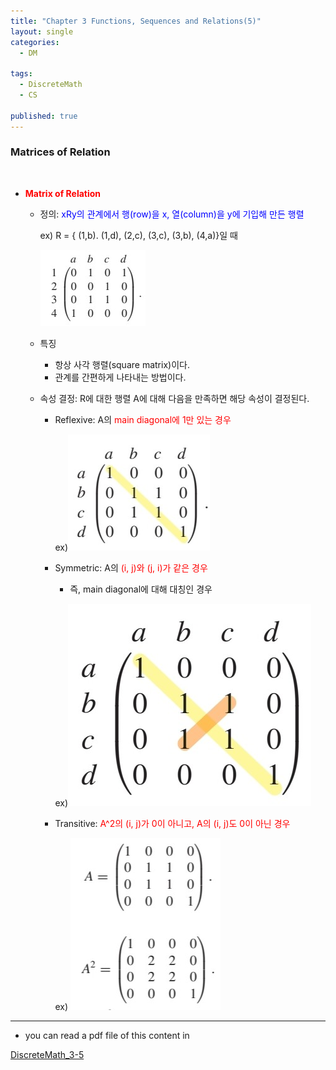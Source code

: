 ```yaml
---
title: "Chapter 3 Functions, Sequences and Relations(5)"
layout: single
categories:
  - DM

tags:
  - DiscreteMath
  - CS

published: true
---
```


### Matrices of Relation

<br>

- <span style = "color:red">**Matrix of Relation**</span>

  - 정의: <span style = "color:blue">xRy의 관계에서 행(row)을 x, 열(column)을 y에 기입해 만든 행렬 </span>

    ex) R = { (1,b). (1,d), (2,c), (3,c), (3,b), (4,a)}일 때

    ![image-20221128145928479](/assets/images/2022-11-28-DM3-5/image-20221128145928479.png)
  
  - 특징

    - 항상 사각 행렬(square matrix)이다.
    - 관계를 간편하게 나타내는 방법이다.
  
  - 속성 결정: R에 대한 행렬 A에 대해 다음을 만족하면 해당 속성이 결정된다.
  
    - Reflexive: A의 <span style = "color:red">main diagonal에 1만 있는 경우</span>
  
      ex)![image-20221128150517496](/assets/images/2022-11-28-DM3-5/image-20221128150517496.png)
  
    - Symmetric: A의 <span style = "color:red">(i, j)와 (j, i)가 같은 경우</span>
  
      - 즉, main diagonal에 대해 대칭인 경우
  
      ex)![image-20221128150749646](/assets/images/2022-11-28-DM3-5/image-20221128150749646.png)
  
    - Transitive: <span style = "color:red">A^2의 (i, j)가 0이 아니고, A의 (i, j)도 0이 아닌 경우</span> 
  
      ex) ![image-20221128151055392](/assets/images/2022-11-28-DM3-5/image-20221128151055392.png)

---

- you can read a pdf file of this content in 

[DiscreteMath_3-5](https://github.com/maloveforme/maloveforme.github.io/tree/master/summary/DM)
